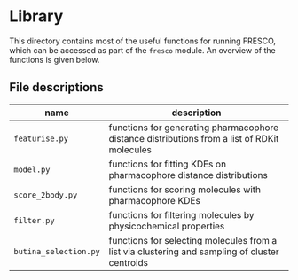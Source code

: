 # Library

This directory contains most of the useful functions for running FRESCO, which can be accessed as part of the `fresco` module. An overview of the functions is given below.

## File descriptions

| name  | description |
| --- | --- |
| `featurise.py` | functions for generating pharmacophore distance distributions from a list of RDKit molecules|
| `model.py` | functions for fitting KDEs on pharmacophore distance distributions |
| `score_2body.py` | functions for scoring molecules with pharmacophore KDEs |
| `filter.py`| functions for filtering molecules by physicochemical properties |
| `butina_selection.py`| functions for selecting molecules from a list via clustering and sampling of cluster centroids |